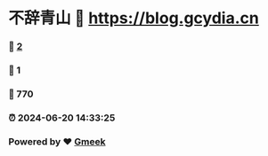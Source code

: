 # 不辞青山 :link: https://blog.gcydia.cn 
### :page_facing_up: [2](https://blog.gcydia.cn/tag.html) 
### :speech_balloon: 1 
### :hibiscus: 770 
### :alarm_clock: 2024-06-20 14:33:25 
### Powered by :heart: [Gmeek](https://github.com/Meekdai/Gmeek)
